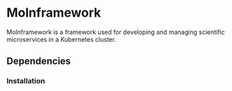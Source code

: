 Molnframework
=============

Molnframework is a framework used for developing and managing scientific microservices in a Kubernetes cluster. 

## Dependencies

### Installation


